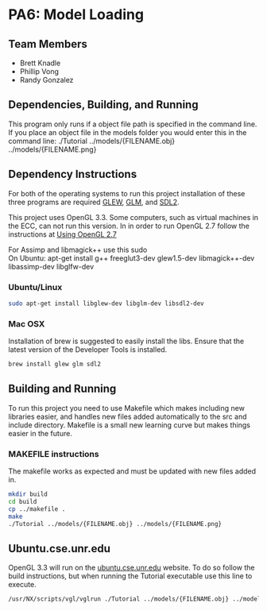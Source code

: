 # PA6: Model Loading

## Team Members
- Brett Knadle  
- Phillip Vong  
- Randy Gonzalez  

## Dependencies, Building, and Running
This program only runs if a object file path is specified in the command line. If you place an object file in the models folder you would enter this in the command line: ./Tutorial ../models/{FILENAME.obj} ../models/{FILENAME.png}  

## Dependency Instructions
For both of the operating systems to run this project installation of these three programs are required [GLEW](http://glew.sourceforge.net/), [GLM](http://glm.g-truc.net/0.9.7/index.html), and [SDL2](https://wiki.libsdl.org/Tutorials).

This project uses OpenGL 3.3. Some computers, such as virtual machines in the ECC, can not run this version. In in order to run OpenGL 2.7 follow the instructions at [Using OpenGL 2.7](https://github.com/HPC-Vis/computer-graphics/wiki/Using-OpenGL-2.7)

For Assimp and libmagick++ use this sudo  
On Ubuntu: apt-get install g++ freeglut3-dev glew1.5-dev libmagick++-dev libassimp-dev libglfw-dev

### Ubuntu/Linux
```bash
sudo apt-get install libglew-dev libglm-dev libsdl2-dev
```

### Mac OSX
Installation of brew is suggested to easily install the libs. Ensure that the latest version of the Developer Tools is installed.
```bash
brew install glew glm sdl2
```

## Building and Running
To run this project you need to use Makefile which makes including new libraries easier, and handles new files added automatically to the src and include directory. Makefile is a small new learning curve but makes things easier in the future.

### MAKEFILE instructions
The makefile works as expected and must be updated with new files added in.
```bash
mkdir build
cd build
cp ../makefile .
make
./Tutorial ../models/{FILENAME.obj} ../models/{FILENAME.png}
```

## Ubuntu.cse.unr.edu
OpenGL 3.3 will run on the [ubuntu.cse.unr.edu](https://ubuntu.cse.unr.edu/) website. To do so follow the build instructions, but when running the Tutorial executable use this line to execute.
```bash
/usr/NX/scripts/vgl/vglrun ./Tutorial ../models/{FILENAME.obj} ../models/{FILENAME.png}
```

